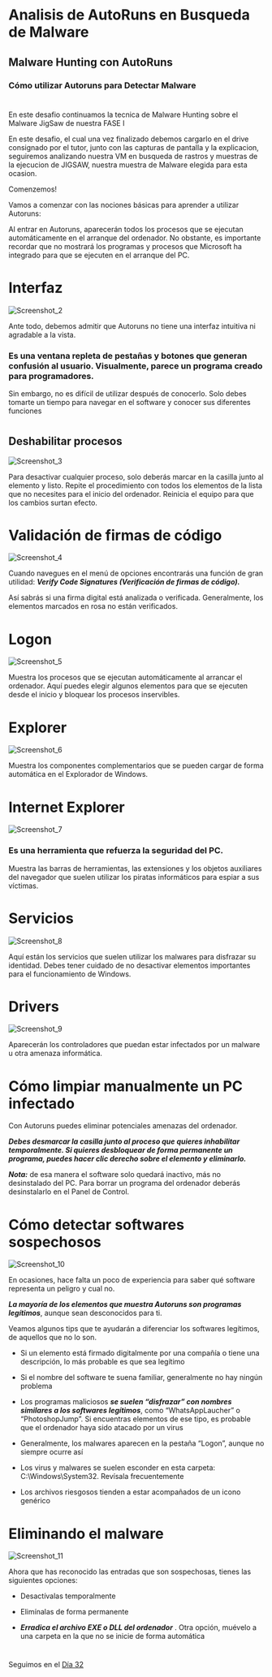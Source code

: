 # Analisis de AutoRuns en Busqueda de Malware

## Malware Hunting con AutoRuns

### Cómo utilizar Autoruns para Detectar Malware
# 



En este desafio continuamos la tecnica de Malware Hunting sobre el Malware JigSaw de nuestra FASE I 

En este desafio, el cual una vez finalizado debemos cargarlo en el drive consignado por el tutor, junto con las capturas de pantalla y la explicacion, seguiremos analizando nuestra VM en busqueda de rastros y muestras de la ejecucion de JIGSAW, nuestra muestra de Malware elegida para esta ocasion.

Comenzemos!

Vamos a comenzar con las nociones básicas para aprender a utilizar Autoruns:

Al entrar en Autoruns, aparecerán todos los procesos que se ejecutan automáticamente en el arranque del ordenador. No obstante, es importante recordar que no mostrará los programas y procesos que Microsoft ha integrado para que se ejecuten en el arranque del PC.

#
# Interfaz

![Screenshot_2](https://user-images.githubusercontent.com/96561825/173206142-e6a6fc75-2029-4819-a20d-b3ea053249f8.png)




Ante todo, debemos admitir que Autoruns no tiene una interfaz intuitiva ni agradable a la vista. 

### Es una ventana repleta de pestañas y botones que generan confusión al usuario. Visualmente, parece un programa creado para programadores.

Sin embargo, no es difícil de utilizar después de conocerlo. Solo debes tomarte un tiempo para navegar en el software y conocer sus diferentes funciones


#
## Deshabilitar procesos

![Screenshot_3](https://user-images.githubusercontent.com/96561825/173206167-cfb29ed8-34e9-41f4-9db1-02738d91b256.png)



Para desactivar cualquier proceso, solo deberás marcar en la casilla junto al elemento y listo. Repite el procedimiento con todos los elementos de la lista que no necesites para el inicio del ordenador. Reinicia el equipo para que los cambios surtan efecto.

#
# Validación de firmas de código

![Screenshot_4](https://user-images.githubusercontent.com/96561825/173206183-f4263287-2e14-490c-9e96-1c3fb4305e76.png)


Cuando navegues en el menú de opciones encontrarás una función de gran utilidad: ***Verify Code Signatures (Verificación de firmas de código).***

Así sabrás si una firma digital está analizada o verificada. Generalmente, los elementos marcados en rosa no están verificados.


#
# Logon

![Screenshot_5](https://user-images.githubusercontent.com/96561825/173206195-07ff282a-0769-4fe4-ad41-6060dc541bbe.png)

Muestra los procesos que se ejecutan automáticamente al arrancar el ordenador. Aquí puedes elegir algunos elementos para que se ejecuten desde el inicio y bloquear los procesos inservibles.


#
# Explorer

![Screenshot_6](https://user-images.githubusercontent.com/96561825/173206220-6a10a66a-c706-4204-8ed7-ea8cb8a638aa.png)

Muestra los componentes complementarios que se pueden cargar de forma automática en el Explorador de Windows.

#
# Internet Explorer

![Screenshot_7](https://user-images.githubusercontent.com/96561825/173206231-086bd6c5-0eef-4bd4-8bb4-b0189ee65a0f.png)


### Es una herramienta que refuerza la seguridad del PC.

Muestra las barras de herramientas, las extensiones y los objetos auxiliares del navegador que suelen utilizar los piratas informáticos para espiar a sus víctimas.


#
# Servicios

![Screenshot_8](https://user-images.githubusercontent.com/96561825/173206251-69cbc7cc-c0e2-4416-95aa-335a440b0bbc.png)


Aquí están los servicios que suelen utilizar los malwares para disfrazar su identidad. Debes tener cuidado de no desactivar elementos importantes para el funcionamiento de Windows.


#
# Drivers

![Screenshot_9](https://user-images.githubusercontent.com/96561825/173206260-0f7e4a2d-113f-4ada-b065-544d749eac77.png)



Aparecerán los controladores que puedan estar infectados por un malware u otra amenaza informática.



#
#
# Cómo limpiar manualmente un PC infectado


Con Autoruns puedes eliminar potenciales amenazas del ordenador. 

***Debes desmarcar la casilla junto al proceso que quieres inhabilitar temporalmente. Si quieres desbloquear de forma permanente un programa, puedes hacer clic derecho sobre el elemento y eliminarlo.***

***Nota:*** de esa manera el software solo quedará inactivo, más no desinstalado del PC. Para borrar un programa del ordenador deberás desinstalarlo en el Panel de Control.


#
# Cómo detectar softwares sospechosos

![Screenshot_10](https://user-images.githubusercontent.com/96561825/173206281-5ef3429e-9c45-4129-a958-31e938e079c1.png)


En ocasiones, hace falta un poco de experiencia para saber qué software representa un peligro y cual no. 

***La mayoría de los elementos que muestra Autoruns son programas legítimos***, aunque sean desconocidos para ti. 

Veamos algunos tips que te ayudarán a diferenciar los softwares legítimos, de aquellos que no lo son.

- Si un elemento está firmado digitalmente por una compañía o tiene una descripción, lo más probable es que sea legítimo

- Si el nombre del software te suena familiar, generalmente no hay ningún problema

- Los programas maliciosos ***se suelen “disfrazar” con nombres similares a los softwares legítimos***, como “WhatsAppLaucher” o “PhotoshopJump”. Si encuentras elementos de ese tipo, es probable que el ordenador haya sido atacado por un virus

- Generalmente, los malwares aparecen en la pestaña “Logon”, aunque no siempre ocurre así

- Los virus y malwares se suelen esconder en esta carpeta: C:\Windows\System32. Revísala frecuentemente

- Los archivos riesgosos tienden a estar acompañados de un icono genérico

#
# Eliminando el malware


![Screenshot_11](https://user-images.githubusercontent.com/96561825/173206291-6fad5177-07af-4139-857e-c84ae96c48f3.png)


Ahora que has reconocido las entradas que son sospechosas, tienes las siguientes opciones:

- Desactívalas temporalmente

- Elimínalas de forma permanente

- ***Erradica el archivo EXE o DLL del ordenador*** . Otra opción, muévelo a una carpeta en la que no se inicie de forma automática




#
#
#
#
#

Seguimos en el [Día 32](day32.md) 

